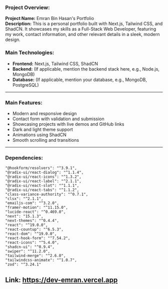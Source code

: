 ### Project Overview:

**Project Name:** Emran Bin Hasan's Portfolio  
**Description:** This is a personal portfolio built with Next.js, Tailwind CSS, and ShadCN. It showcases my skills as a Full-Stack Web Developer, featuring my work, contact information, and other relevant details in a sleek, modern design.

### Main Technologies:
- **Frontend:** Next.js, Tailwind CSS, ShadCN
- **Backend:** (If applicable, mention the backend stack here, e.g., Node.js, MongoDB)
- **Database:** (If applicable, mention your database, e.g., MongoDB, PostgreSQL)

---

### Main Features:
- Modern and responsive design
- Contact form with validation and submission
- Showcasing projects with live demos and GitHub links
- Dark and light theme support
- Animations using ShadCN
- Smooth scrolling and transitions

---

### Dependencies:
    "@hookform/resolvers": "^3.9.1",
    "@radix-ui/react-dialog": "^1.1.4",
    "@radix-ui/react-icons": "^1.3.2",
    "@radix-ui/react-label": "^2.1.1",
    "@radix-ui/react-slot": "^1.1.1",
    "@radix-ui/react-tabs": "^1.1.2",
    "class-variance-authority": "^0.7.1",
    "clsx": "^2.1.1",
    "emailjs-com": "^3.2.0",
    "framer-motion": "^11.15.0",
    "lucide-react": "^0.469.0",
    "next": "15.1.3",
    "next-themes": "^0.4.4",
    "react": "^19.0.0",
    "react-countup": "^6.5.3",
    "react-dom": "^19.0.0",
    "react-hook-form": "^7.54.2",
    "react-icons": "^5.4.0",
    "shadcn-ui": "^0.9.4",
    "swiper": "^11.2.0",
    "tailwind-merge": "^2.6.0",
    "tailwindcss-animate": "^1.0.7",
    "zod": "^3.24.1"


## Link: https://dev-emran.vercel.app
